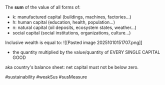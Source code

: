 The **sum** of the value of all forms of:
- k: manufactured capital (buildings, machines, factories...)
- h: human capital (education, health, population...)
- n: natural capital (oil deposits, ecosystem states, weather...)
- social capital (social institutions, organizations, culture...)

Inclusive wealth is equal to:
![[Pasted image 20251010151707.png]]
- the quantity multiplied by the value/quantity of EVERY SINGLE CAPITAL GOOD

aka country's balance sheet: net capital must not be below zero.

#sustainability #weakSus #susMeasure 